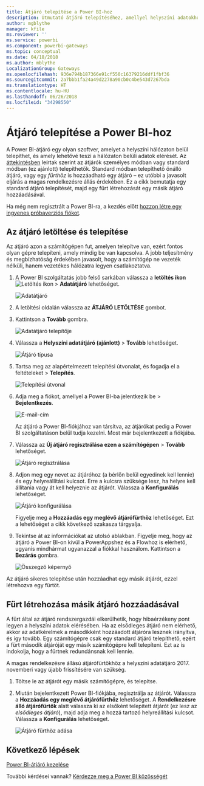 ```yaml
---
title: Átjáró telepítése a Power BI-hoz
description: Útmutató átjáró telepítéséhez, amellyel helyszíni adatokhoz csatlakozhat a Power BI-ban.
author: mgblythe
manager: kfile
ms.reviewer: ''
ms.service: powerbi
ms.component: powerbi-gateways
ms.topic: conceptual
ms.date: 04/18/2018
ms.author: mblythe
LocalizationGroup: Gateways
ms.openlocfilehash: 936e794b187366e91cf550c16379216ddf1fbf36
ms.sourcegitcommit: 2a7bbb1fa24a49d2278a90cb0c4be543d7267bda
ms.translationtype: HT
ms.contentlocale: hu-HU
ms.lasthandoff: 06/26/2018
ms.locfileid: "34298550"
---
```

# <a name="install-a-gateway-for-power-bi"></a>Átjáró telepítése a Power BI-hoz

A Power BI-átjáró egy olyan szoftver, amelyet a helyszíni hálózaton belül telepíthet, és amely lehetővé teszi a hálózaton belüli adatok elérését. Az [áttekintésben](service-gateway-getting-started.md) leírtak szerint az átjárók személyes módban vagy standard módban (ez ajánlott) telepíthetők. Standard módban telepíthető önálló átjáró, vagy egy *fürthöz* is hozzáadható egy átjáró – ez utóbbi a javasolt eljárás a magas rendelkezésre állás érdekében. Ez a cikk bemutatja egy standard átjáró telepítését, majd egy fürt létrehozását egy másik átjáró hozzáadásával.

Ha még nem regisztrált a Power BI-ra, a kezdés előtt [hozzon létre egy ingyenes próbaverziós fiókot](https://app.powerbi.com/signupredirect?pbi_source=web).


## <a name="download-and-install-a-gateway"></a>Az átjáró letöltése és telepítése

Az átjáró azon a számítógépen fut, amelyen telepítve van, ezért fontos olyan gépre telepíteni, amely mindig be van kapcsolva. A jobb teljesítmény és megbízhatóság érdekében javasolt, hogy a számítógép ne vezeték nélküli, hanem vezetékes hálózatra legyen csatlakoztatva.

1. A Power BI szolgáltatás jobb felső sarkában válassza a **letöltés ikon** ![Letöltés ikon](media/service-gateway-install/icon-download.png) > **Adatátjáró** lehetőséget.

    ![Adatátjáró](media/service-gateway-install/data-gateway.png)

2. A letöltési oldalán válassza az **ÁTJÁRÓ LETÖLTÉSE** gombot.

3. Kattintson a **Tovább** gombra.     

    ![Adatátjáró telepítője](media/service-gateway-install/gateway-installer.png)

4. Válassza a **Helyszíni adatátjáró (ajánlott)** > **Tovább** lehetőséget.

    ![Átjáró típusa](media/service-gateway-install/gateway-type.png)

5. Tartsa meg az alapértelmezett telepítési útvonalat, és fogadja el a feltételeket > **Telepítés**.

    ![Telepítési útvonal](media/service-gateway-install/install-path.png)

6. Adja meg a fiókot, amellyel a Power BI-ba jelentkezik be > **Bejelentkezés**.

    ![E-mail-cím](media/service-gateway-install/email-address.png)

    Az átjáró a Power BI-fiókjához van társítva, az átjárókat pedig a Power BI szolgáltatáson belül tudja kezelni. Most már bejelentkezett a fiókjába.

7. Válassza az **Új átjáró regisztrálása ezen a számítógépen** > **Tovább** lehetőséget.

    ![Átjáró regisztrálása](media/service-gateway-install/register-gateway.png)

8. Adjon meg egy nevet az átjáróhoz (a bérlőn belül egyedinek kell lennie) és egy helyreállítási kulcsot. Erre a kulcsra szüksége lesz, ha helyre kell állítania vagy át kell helyeznie az átjárót. Válassza a **Konfigurálás** lehetőséget.

    ![Átjáró konfigurálása](media/service-gateway-install/configure-gateway.png)

    Figyelje meg a **Hozzáadás egy meglévő átjárófürthöz** lehetőséget. Ezt a lehetőséget a cikk következő szakasza tárgyalja.

9. Tekintse át az információkat az utolsó ablakban. Figyelje meg, hogy az átjáró a Power BI-on kívül a PowerAppshez és a Flowhoz is elérhető, ugyanis mindhármat ugyanazzal a fiókkal használom. Kattintson a **Bezárás** gombra.

    ![Összegző képernyő](media/service-gateway-install/summary-screen.png)

Az átjáró sikeres telepítése után hozzáadhat egy másik átjárót, ezzel létrehozva egy fürtöt.


## <a name="add-another-gateway-to-create-a-cluster"></a>Fürt létrehozása másik átjáró hozzáadásával

A fürt által az átjáró rendszergazdái elkerülhetik, hogy hibaérzékeny pont legyen a helyszíni adatok elérésében. Ha az elsődleges átjáró nem elérhető, akkor az adatkérelmek a másodikként hozzáadott átjáróra lesznek irányítva, és így tovább. Egy számítógépre csak egy standard átjáró telepíthető, ezért a fürt második átjáróját egy másik számítógépre kell telepíteni. Ezt az is indokolja, hogy a fürtnek redundánsnak kell lennie.

A magas rendelkezésre állású átjárófürtökhöz a helyszíni adatátjáró 2017. novemberi vagy újabb frissítésére van szükség.

1. Töltse le az átjárót egy másik számítógépre, és telepítse.

2. Miután bejelentkezett Power BI-fiókjába, regisztrálja az átjárót. Válassza a **Hozzáadás egy meglévő átjárófürthöz** lehetőséget. A **Rendelkezésre álló átjárófürtök** alatt válassza ki az elsőként telepített átjárót (ez lesz az *elsődleges átjáró*), majd adja meg a hozzá tartozó helyreállítási kulcsot. Válassza a **Konfigurálás** lehetőséget.

    ![Átjáró fürthöz adása](media/service-gateway-install/add-cluster.png)


## <a name="next-steps"></a>Következő lépések

[Power BI-átjáró kezelése](service-gateway-manage.md)

További kérdései vannak? [Kérdezze meg a Power BI közösségét](http://community.powerbi.com/)